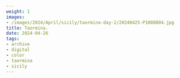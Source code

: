 ```yaml
---
weight: 1
images:
- /images/2024/April/sicily/taormina-day-2/20240425-P1080804.jpg
title: Taormina.
date: 2024-04-26
tags:
- archive
- digital
- color
- taormina
- sicily
---
```


